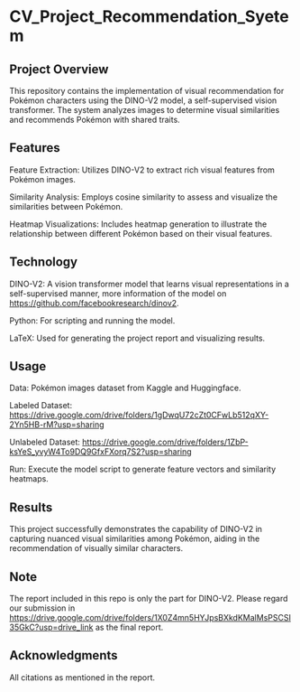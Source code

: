 # CV_Project_Recommendation_Syetem
## Project Overview
This repository contains the implementation of visual recommendation for Pokémon characters using the DINO-V2 model, a self-supervised vision transformer. The system analyzes images to determine visual similarities and recommends Pokémon with shared traits.

## Features
Feature Extraction: Utilizes DINO-V2 to extract rich visual features from Pokémon images.

Similarity Analysis: Employs cosine similarity to assess and visualize the similarities between Pokémon.

Heatmap Visualizations: Includes heatmap generation to illustrate the relationship between different Pokémon based on their visual features.

## Technology
DINO-V2: A vision transformer model that learns visual representations in a self-supervised manner, more information of the model on https://github.com/facebookresearch/dinov2. 

Python: For scripting and running the model.

LaTeX: Used for generating the project report and visualizing results.

## Usage
Data: Pokémon images dataset from Kaggle and Huggingface.

Labeled Dataset: https://drive.google.com/drive/folders/1gDwqU72cZt0CFwLb512qXY-2Yn5HB-rM?usp=sharing

Unlabeled Dataset: https://drive.google.com/drive/folders/1ZbP-ksYeS_yvyW4To9DQ9GfxFXorq7S2?usp=sharing

Run: Execute the model script to generate feature vectors and similarity heatmaps.

## Results
This project successfully demonstrates the capability of DINO-V2 in capturing nuanced visual similarities among Pokémon, aiding in the recommendation of visually similar characters.

## Note
The report included in this repo is only the part for DINO-V2. Please regard our submission in https://drive.google.com/drive/folders/1X0Z4mn5HYJpsBXkdKMalMsPSCSI35GkC?usp=drive_link as the final report.

## Acknowledgments
All citations as mentioned in the report.

